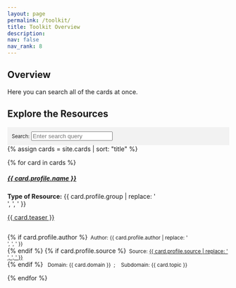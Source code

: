 ```yaml
---
layout: page
permalink: /toolkit/
title: Toolkit Overview
description: 
nav: false
nav_rank: 8
---
```


## Overview

Here you can search all of the cards at once.


## Explore the Resources

<div style="background-color: #f2f2f2; padding: 10px;">
  <div id="filter-options" style="font-size: 0.8em;">
    <label for="search-input">Search:</label>
    <input type="text" id="search-input" placeholder="Enter search query">
  </div>
</div>

<div id="card-list">
{% assign cards = site.cards | sort: "title" %}

{% for card in cards %}
  <p>
    <div class="card" data-domain="{{ card.domain }}" data-topic="{{ card.topic }}" data-group="{{ card.group }}">
      <div class="row no-gutters">
        <div class="team">
          <div class="card-body">
            <a href="{{ card.url | relative_url }}">
              <h5 class="card-title">{{ card.profile.name }}</h5>
            </a>
            <p class="card-text"><b>Type of Resource:</b> {{ card.profile.group | replace: '<br />', ', ' }} <br></p>
            <a href="{{ card.url | relative_url }}">
              <p class="card-text">{{ card.teaser }}<small><br><br></small></p>
            </a>
            <p class="card-text">
              {% if card.profile.author %}<small class="test-muted"><i class="fa-solid fa-user"></i>&nbsp; Author: {{ card.profile.author | replace: '<br />', ', ' }} </small><br>{% endif %}
              {% if card.profile.source %}<small class="test-muted"><i class="fas fa-link"></i>&nbsp; Source: <a href="{{ card.profile.source }}">{{ card.profile.source | replace: '<br />', ', ' }}</a></small><br>{% endif %} 
              <small class="test-muted"><i class="fa-solid fa-diagram-predecessor"></i>&nbsp; Domain: {{ card.domain }} &nbsp;;&nbsp; <i class="fa-solid fa-diagram-successor"></i>&nbsp; Subdomain: {{ card.topic }}</small><br>
            </p>
          </div>
        </div>
      </div>
    </div>
  </p>
{% endfor %}
</div>

<script>
document.addEventListener('DOMContentLoaded', function() {
  const domainFilter = document.getElementById('domain-filter');
  const topicFilter = document.getElementById('topic-filter');
  const groupFilter = document.getElementById('group-filter');
  const searchInput = document.getElementById('search-input');
  const cards = document.querySelectorAll('.card');

  function filterCards() {
    const selectedDomain = domainFilter.value;
    const selectedTopic = topicFilter.value;
    const selectedGroup = groupFilter.value;
    const searchText = searchInput.value.trim().toLowerCase();

    cards.forEach(card => {
      const domain = card.getAttribute('data-domain').toLowerCase();
      const topic = card.getAttribute('data-topic').toLowerCase();
      const group = card.getAttribute('data-group').toLowerCase();

      const domainMatch = selectedDomain === 'all' || domain === selectedDomain;
      const topicMatch = selectedTopic === 'all' || topic === selectedTopic;
      const groupMatch = selectedGroup === 'all' || group === selectedGroup;
      const searchMatch = searchText === '' ||
        card.textContent.toLowerCase().includes(searchText);

      if (domainMatch && topicMatch && groupMatch && searchMatch) {
        card.style.display = 'block';
      } else {
        card.style.display = 'none';
      }
    });
  }

  domainFilter.addEventListener('change', filterCards);
  topicFilter.addEventListener('change', filterCards);
  groupFilter.addEventListener('change', filterCards);
  searchInput.addEventListener('input', filterCards);

  // Initial hiding of all cards
  cards.forEach(card => {
    card.style.display = 'none';
  });

  // Initial filtering when the page loads
  filterCards();
});
</script>
